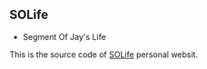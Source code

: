## SOLife 

- Segment Of Jay's Life

This is the source code of [SOLife](http://xsolife.com) personal websit.
